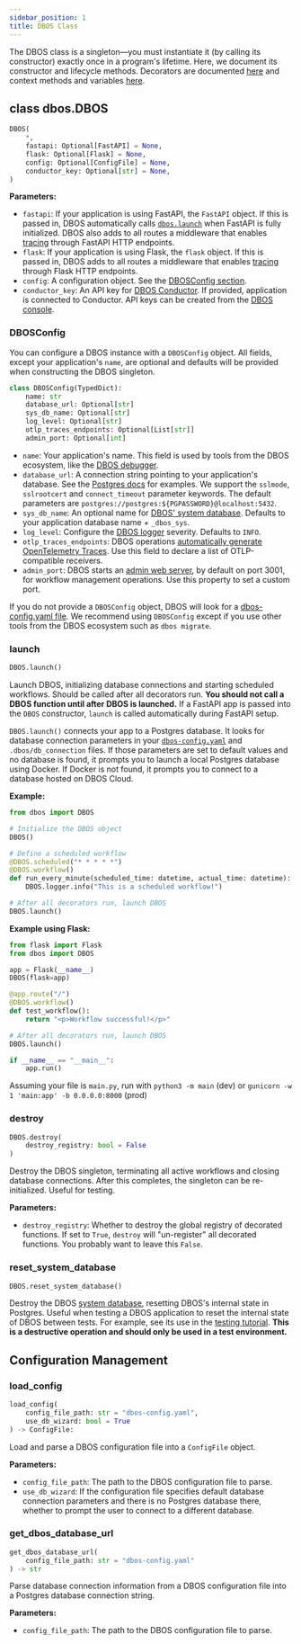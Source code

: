 ```yaml
---
sidebar_position: 1
title: DBOS Class
---
```


The DBOS class is a singleton&mdash;you must instantiate it (by calling its constructor) exactly once in a program's lifetime.
Here, we document its constructor and lifecycle methods.
Decorators are documented [here](./decorators.md) and context methods and variables [here](./contexts.md).

## class dbos.DBOS

```python
DBOS(
    *,
    fastapi: Optional[FastAPI] = None,
    flask: Optional[Flask] = None,
    config: Optional[ConfigFile] = None,
    conductor_key: Optional[str] = None,
)
```

**Parameters:**
- `fastapi`: If your application is using FastAPI, the `FastAPI` object. If this is passed in, DBOS automatically calls [`dbos.launch`](#launch) when FastAPI is fully initialized. DBOS also adds to all routes a middleware that enables [tracing](../tutorials/logging-and-tracing.md#tracing) through FastAPI HTTP endpoints.
- `flask`: If your application is using Flask, the `flask` object. If this is passed in, DBOS adds to all routes a middleware that enables [tracing](../tutorials/logging-and-tracing.md#tracing) through Flask HTTP endpoints.
- `config`: A configuration object. See the [DBOSConfig section](#dbosconfig).
- `conductor_key`: An API key for [DBOS Conductor](../../production/self-hosting/conductor.md). If provided, application is connected to Conductor. API keys can be created from the [DBOS console](https://console.dbos.dev).

### DBOSConfig
You can configure a DBOS instance with a `DBOSConfig` object. All fields, except your application's `name`, are optional and defaults will be provided when constructing the DBOS singleton.

```python
class DBOSConfig(TypedDict):
    name: str
    database_url: Optional[str]
    sys_db_name: Optional[str]
    log_level: Optional[str]
    otlp_traces_endpoints: Optional[List[str]]
    admin_port: Optional[int]
```

- `name`: Your application's name. This field is used by tools from the DBOS ecosystem, like the [DBOS debugger](../tutorials/debugging).
- `database_url`: A connection string pointing to your application's database. See the [Postgres docs](https://www.postgresql.org/docs/current/libpq-connect.html#LIBPQ-CONNSTRING-URIS) for examples. We support the `sslmode`, `sslrootcert` and `connect_timeout` parameter keywords. The default parameters are `postgres://postgres:${PGPASSWORD}@localhost:5432`.
- `sys_db_name`: An optional name for [DBOS' system database](../../explanations/system-tables). Defaults to your application database name + `_dbos_sys`.
- `log_level`: Configure the [DBOS logger](../tutorials/logging-and-tracing#logging) severity. Defaults to `INFO`.
- `otlp_traces_endpoints`: DBOS operations [automatically generate OpenTelemetry Traces](../tutorials/logging-and-tracing#tracing). Use this field to declare a list of OTLP-compatible receivers.
- `admin_port`: DBOS starts an [admin web server](../../self-hosting#admin-api-reference), by default on port 3001, for workflow management operations. Use this property to set a custom port.

If you do not provide a `DBOSConfig` object, DBOS will look for a [dbos-config.yaml file](./configuration.md). We recommend using `DBOSConfig` except if you use other tools from the DBOS ecosystem such as `dbos migrate`.

### launch

```python
DBOS.launch()
```

Launch DBOS, initializing database connections and starting scheduled workflows.
Should be called after all decorators run.
**You should not call a DBOS function until after DBOS is launched.**
If a FastAPI app is passed into the `DBOS` constructor, `launch` is called automatically during FastAPI setup.

`DBOS.launch()` connects your app to a Postgres database.
It looks for database connection parameters in your [`dbos-config.yaml`](./configuration.md) and `.dbos/db_connection` files.
If those parameters are set to default values and no database is found, it prompts you to launch a local Postgres database using Docker.
If Docker is not found, it prompts you to connect to a database hosted on DBOS Cloud.

**Example:**
```python
from dbos import DBOS

# Initialize the DBOS object
DBOS()

# Define a scheduled workflow
@DBOS.scheduled("* * * * *")
@DBOS.workflow()
def run_every_minute(scheduled_time: datetime, actual_time: datetime):
    DBOS.logger.info("This is a scheduled workflow!")

# After all decorators run, launch DBOS
DBOS.launch()
```

**Example using Flask:**
```python
from flask import Flask
from dbos import DBOS

app = Flask(__name__)
DBOS(flask=app)

@app.route("/")
@DBOS.workflow()
def test_workflow():
    return "<p>Workflow successful!</p>"

# After all decorators run, launch DBOS
DBOS.launch()

if __name__ == "__main__":
    app.run()
```

Assuming your file is `main.py`, run with `python3 -m main` (dev) or `gunicorn -w 1 'main:app' -b 0.0.0.0:8000` (prod)

### destroy

```python
DBOS.destroy(
    destroy_registry: bool = False
)
```

Destroy the DBOS singleton, terminating all active workflows and closing database connections.
After this completes, the singleton can be re-initialized.
Useful for testing.

**Parameters:**
- `destroy_registry`: Whether to destroy the global registry of decorated functions. If set to `True`, `destroy` will "un-register" all decorated functions. You probably want to leave this `False`.


### reset_system_database

```python
DBOS.reset_system_database()
```

Destroy the DBOS [system database](../../explanations/how-workflows-work.md), resetting DBOS's internal state in Postgres.
Useful when testing a DBOS application to reset the internal state of DBOS between tests.
For example, see its use in the [testing tutorial](../tutorials/testing.md).
**This is a destructive operation and should only be used in a test environment.**

## Configuration Management

### load_config

```python
load_config(
    config_file_path: str = "dbos-config.yaml",
    use_db_wizard: bool = True
) -> ConfigFile:
```

Load and parse a DBOS configuration file into a `ConfigFile` object.

**Parameters:**
- `config_file_path`: The path to the DBOS configuration file to parse.
- `use_db_wizard`: If the configuration file specifies default database connection parameters and there is no Postgres database there, whether to prompt the user to connect to a different database.

### get_dbos_database_url

```python
get_dbos_database_url(
    config_file_path: str = "dbos-config.yaml"
) -> str
```

Parse database connection information from a DBOS configuration file into a Postgres database connection string.

**Parameters:**
- `config_file_path`: The path to the DBOS configuration file to parse.